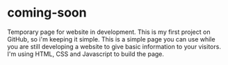 # coming-soon
Temporary page for website in development. 
This is my first project on GitHub, so i'm keeping it simple.
This is a simple page you can use while you are still developing a website to give basic information to your visitors.
I'm using HTML, CSS and Javascript to build the page. 
